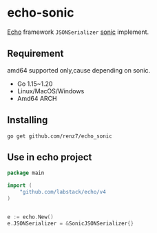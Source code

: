 # echo-sonic

[Echo](https://echo.labstack.com/) framework `JSONSerializer` [sonic](https://github.com/bytedance/sonic) implement.

## Requirement

amd64 supported only,cause depending on sonic.

- Go 1.15~1.20
- Linux/MacOS/Windows
- Amd64 ARCH

## Installing

```shell
go get github.com/renz7/echo_sonic 
```

## Use in echo project

```go
package main

import (
    "github.com/labstack/echo/v4
)


e := echo.New()
e.JSONSerializer = &SonicJSONSerializer{}

```
